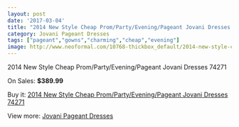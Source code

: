 ```yaml
---
layout: post
date: '2017-03-04'
title: "2014 New Style Cheap Prom/Party/Evening/Pageant Jovani Dresses  74271"
category: Jovani Pageant Dresses
tags: ["pageant","gowns","charming","cheap","evening"]
image: http://www.neoformal.com/10768-thickbox_default/2014-new-style-cheap-prom-party-evening-pageant-jovani-dresses-74271.jpg
---
```

2014 New Style Cheap Prom/Party/Evening/Pageant Jovani Dresses  74271

On Sales: **$389.99**
<a href="https://www.neoformal.com/en/jovani-pageant-dresses-2014/3799-2014-new-style-cheap-prom-party-evening-pageant-jovani-dresses-74271.html"><amp-img layout="responsive" width="600" height="600" src="//www.neoformal.com/10768-thickbox_default/2014-new-style-cheap-prom-party-evening-pageant-jovani-dresses-74271.jpg" alt="2014 New Style Cheap Prom/Party/Evening/Pageant Jovani Dresses  74271 0" /></a>
<a href="https://www.neoformal.com/en/jovani-pageant-dresses-2014/3799-2014-new-style-cheap-prom-party-evening-pageant-jovani-dresses-74271.html"><amp-img layout="responsive" width="600" height="600" src="//www.neoformal.com/10769-thickbox_default/2014-new-style-cheap-prom-party-evening-pageant-jovani-dresses-74271.jpg" alt="2014 New Style Cheap Prom/Party/Evening/Pageant Jovani Dresses  74271 1" /></a>

Buy it: [2014 New Style Cheap Prom/Party/Evening/Pageant Jovani Dresses  74271](https://www.neoformal.com/en/jovani-pageant-dresses-2014/3799-2014-new-style-cheap-prom-party-evening-pageant-jovani-dresses-74271.html "2014 New Style Cheap Prom/Party/Evening/Pageant Jovani Dresses  74271")

View more: [Jovani Pageant Dresses](https://www.neoformal.com/en/51-jovani-pageant-dresses-2014 "Jovani Pageant Dresses")